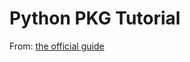 # Python PKG Tutorial 


From: [the official guide](https://packaging.python.org/en/latest/tutorials/packaging-projects/)

